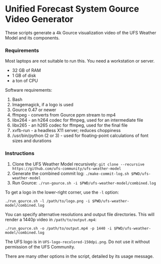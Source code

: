 Unified Forecast System Gource Video Generator
==============================================

These scripts generate a 4k Gource visualization video of the UFS
Weather Model and its components.

### Requirements

Most laptops are not suitable to run this. You need a workstation or server.

- 32 GB of RAM
- 1 GB of disk
- a ton of CPU

Software requirements:

1. Bash
2. Imagemagick, if a logo is used
3. Gource 0.47 or newer
4. ffmpeg - converts from Gource ppm stream to mp4
5. libx264 - an h264 codec for ffmpeg, used for an intermediate file
6. libx265 - an h265 codec for ffmpeg, used for the final file
7. xvfb-run - a headless X11 server; reduces choppiness
8. /usr/bin/python (2 or 3) - used for floating-point calculations of font sizes and durations

### Instructions

1. Clone the UFS Weather Model recursively: `git clone --recursive https://github.com/ufs-community/ufs-weather-model`
2. Generate the combined commit log: `./make-commit-log.sh $PWD/ufs-weather-model`
3. Run Gource: `./run-gource.sh -i $PWD/ufs-weather-model/combined.log`

To get a logo in the lower-right corner, use the `-l` option:

```
./run_gource.sh -l /path/to/logo.png -i $PWD/ufs-weather-model/combined.log
```

You can specify alternative resolutions and output file
directories. This will render a 1440p video in `/path/to/output.mp4`:

```
./run_gource.sh -o /path/to/output.mp4 -p 1440 -i $PWD/ufs-weather-model/combined.log
```

The UFS logo is in `UFS-logo-recolored-150dpi.png`. Do not use it
without permission of the UFS Community.

There are many other options in the script, detailed by its usage message.